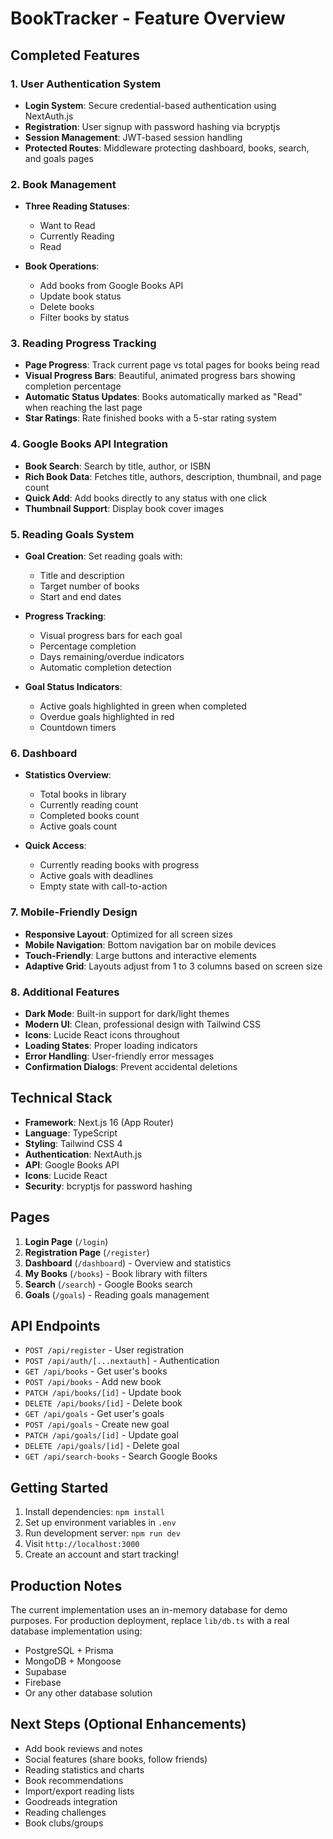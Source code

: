 # BookTracker - Feature Overview

## Completed Features

### 1. User Authentication System
- **Login System**: Secure credential-based authentication using NextAuth.js
- **Registration**: User signup with password hashing via bcryptjs
- **Session Management**: JWT-based session handling
- **Protected Routes**: Middleware protecting dashboard, books, search, and goals pages

### 2. Book Management
- **Three Reading Statuses**:
  - Want to Read
  - Currently Reading
  - Read

- **Book Operations**:
  - Add books from Google Books API
  - Update book status
  - Delete books
  - Filter books by status

### 3. Reading Progress Tracking
- **Page Progress**: Track current page vs total pages for books being read
- **Visual Progress Bars**: Beautiful, animated progress bars showing completion percentage
- **Automatic Status Updates**: Books automatically marked as "Read" when reaching the last page
- **Star Ratings**: Rate finished books with a 5-star rating system

### 4. Google Books API Integration
- **Book Search**: Search by title, author, or ISBN
- **Rich Book Data**: Fetches title, authors, description, thumbnail, and page count
- **Quick Add**: Add books directly to any status with one click
- **Thumbnail Support**: Display book cover images

### 5. Reading Goals System
- **Goal Creation**: Set reading goals with:
  - Title and description
  - Target number of books
  - Start and end dates

- **Progress Tracking**:
  - Visual progress bars for each goal
  - Percentage completion
  - Days remaining/overdue indicators
  - Automatic completion detection

- **Goal Status Indicators**:
  - Active goals highlighted in green when completed
  - Overdue goals highlighted in red
  - Countdown timers

### 6. Dashboard
- **Statistics Overview**:
  - Total books in library
  - Currently reading count
  - Completed books count
  - Active goals count

- **Quick Access**:
  - Currently reading books with progress
  - Active goals with deadlines
  - Empty state with call-to-action

### 7. Mobile-Friendly Design
- **Responsive Layout**: Optimized for all screen sizes
- **Mobile Navigation**: Bottom navigation bar on mobile devices
- **Touch-Friendly**: Large buttons and interactive elements
- **Adaptive Grid**: Layouts adjust from 1 to 3 columns based on screen size

### 8. Additional Features
- **Dark Mode**: Built-in support for dark/light themes
- **Modern UI**: Clean, professional design with Tailwind CSS
- **Icons**: Lucide React icons throughout
- **Loading States**: Proper loading indicators
- **Error Handling**: User-friendly error messages
- **Confirmation Dialogs**: Prevent accidental deletions

## Technical Stack

- **Framework**: Next.js 16 (App Router)
- **Language**: TypeScript
- **Styling**: Tailwind CSS 4
- **Authentication**: NextAuth.js
- **API**: Google Books API
- **Icons**: Lucide React
- **Security**: bcryptjs for password hashing

## Pages

1. **Login Page** (`/login`)
2. **Registration Page** (`/register`)
3. **Dashboard** (`/dashboard`) - Overview and statistics
4. **My Books** (`/books`) - Book library with filters
5. **Search** (`/search`) - Google Books search
6. **Goals** (`/goals`) - Reading goals management

## API Endpoints

- `POST /api/register` - User registration
- `POST /api/auth/[...nextauth]` - Authentication
- `GET /api/books` - Get user's books
- `POST /api/books` - Add new book
- `PATCH /api/books/[id]` - Update book
- `DELETE /api/books/[id]` - Delete book
- `GET /api/goals` - Get user's goals
- `POST /api/goals` - Create new goal
- `PATCH /api/goals/[id]` - Update goal
- `DELETE /api/goals/[id]` - Delete goal
- `GET /api/search-books` - Search Google Books

## Getting Started

1. Install dependencies: `npm install`
2. Set up environment variables in `.env`
3. Run development server: `npm run dev`
4. Visit `http://localhost:3000`
5. Create an account and start tracking!

## Production Notes

The current implementation uses an in-memory database for demo purposes. For production deployment, replace `lib/db.ts` with a real database implementation using:
- PostgreSQL + Prisma
- MongoDB + Mongoose
- Supabase
- Firebase
- Or any other database solution

## Next Steps (Optional Enhancements)

- Add book reviews and notes
- Social features (share books, follow friends)
- Reading statistics and charts
- Book recommendations
- Import/export reading lists
- Goodreads integration
- Reading challenges
- Book clubs/groups
